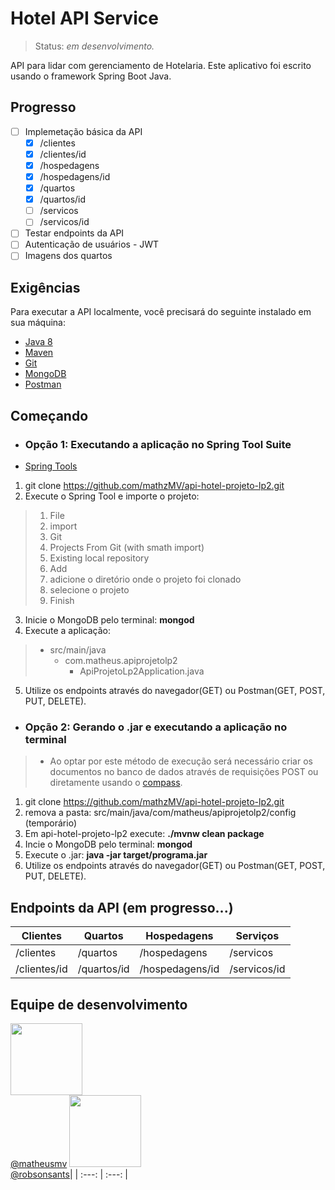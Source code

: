 # Hotel API Service

> Status: _em desenvolvimento._

API para lidar com gerenciamento de Hotelaria. Este aplicativo foi escrito usando o framework Spring Boot Java.

## Progresso

- [ ] Implemetação básica da API
  - [x] /clientes
  - [x] /clientes/id
  - [x] /hospedagens
  - [x] /hospedagens/id
  - [x] /quartos
  - [x] /quartos/id
  - [ ] /servicos
  - [ ] /servicos/id
- [ ] Testar endpoints da API
- [ ] Autenticação de usuários - JWT
- [ ] Imagens dos quartos

## Exigências

Para executar a API localmente, você precisará do seguinte instalado em sua máquina:

- [Java 8](https://www.oracle.com/technetwork/java/javase/downloads/jdk8-downloads-2133151.html)
- [Maven](https://maven.apache.org/download.cgi)
- [Git](https://git-scm.com/downloads)
- [MongoDB](https://www.mongodb.com/)
- [Postman](https://www.getpostman.com/)

## Começando

- ### Opção 1: **Executando a aplicação no Spring Tool Suite**

- [Spring Tools](https://spring.io/tools)

1. git clone https://github.com/mathzMV/api-hotel-projeto-lp2.git
2. Execute o Spring Tool e importe o projeto:

> 1. File
> 2. import
> 3. Git
> 4. Projects From Git (with smath import)
> 5. Existing local repository
> 6. Add
> 7. adicione o diretório onde o projeto foi clonado
> 8. selecione o projeto
> 9. Finish

3. Inicie o MongoDB pelo terminal: **mongod**
4. Execute a aplicação:

> - src/main/java
>   - com.matheus.apiprojetolp2
>     - ApiProjetoLp2Application.java

5. Utilize os endpoints através do navegador(GET) ou Postman(GET, POST, PUT, DELETE).

- ### Opção 2: **Gerando o .jar e executando a aplicação no terminal**

> - Ao optar por este método de execução será necessário criar os documentos no banco de dados através de requisições POST ou     diretamente usando o [compass](https://www.mongodb.com/products/compass).

1. git clone https://github.com/mathzMV/api-hotel-projeto-lp2.git
2. remova a pasta: src/main/java/com/matheus/apiprojetolp2/config (temporário)
3. Em api-hotel-projeto-lp2 execute: **./mvnw clean package**
4. Incie o MongoDB pelo terminal: **mongod**
5. Execute o .jar: **java -jar target/programa.jar**
6. Utilize os endpoints através do navegador(GET) ou Postman(GET, POST, PUT, DELETE).

## Endpoints da API (em progresso...)

| **Clientes** | **Quartos** | **Hospedagens** | **Serviços** |
|--------------|-------------|-----------------|--------------|
| /clientes    | /quartos    | /hospedagens    | /servicos    |
| /clientes/id | /quartos/id | /hospedagens/id | /servicos/id |

## Equipe de desenvolvimento

[<img src="https://avatars0.githubusercontent.com/u/51245188?s=460&v=4" width="115"><br><smal>@matheusmv</smal>](https://github.com/matheusmv)
[<img src="https://avatars2.githubusercontent.com/u/32533017?s=460&v=4" width="115"><br><smal>@robsonsants</smal>](https://github.com/robsonsants)|
| :---: | :---: |
